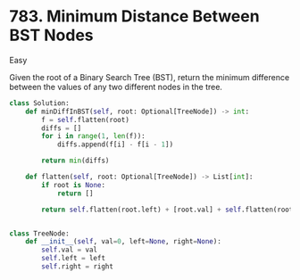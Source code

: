 # 783. Minimum Distance Between BST Nodes

Easy

Given the root of a Binary Search Tree (BST), return the minimum difference between the values of any two different nodes in the tree.

```python
class Solution:
    def minDiffInBST(self, root: Optional[TreeNode]) -> int:
        f = self.flatten(root)
        diffs = []
        for i in range(1, len(f)):
            diffs.append(f[i] - f[i - 1])

        return min(diffs)

    def flatten(self, root: Optional[TreeNode]) -> List[int]:
        if root is None:
            return []

        return self.flatten(root.left) + [root.val] + self.flatten(root.right)


class TreeNode:
    def __init__(self, val=0, left=None, right=None):
        self.val = val
        self.left = left
        self.right = right
```
